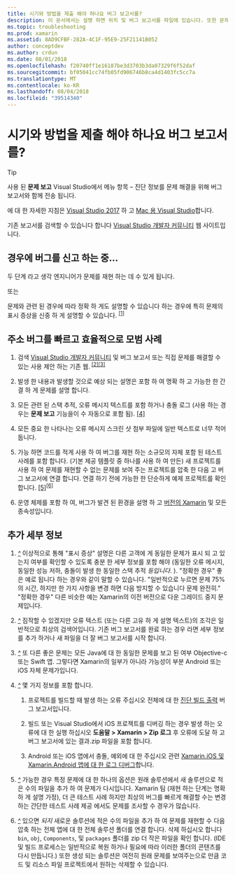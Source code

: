 ```yaml
---
title: 시기와 방법을 제출 해야 하나요 버그 보고서를?
description: 이 문서에서는 설명 하면 위치 및 버그 보고서를 파일에 있습니다. 또한 문제를 진단 하는 가장 하기 위해 엔지니어가 사용 하도록 설정 하는 모범 사례는 버그 보고서를 제공 합니다.
ms.topic: troubleshooting
ms.prod: xamarin
ms.assetid: 8AD9CFBF-282A-4C1F-95E9-25F21141B052
author: conceptdev
ms.author: crdun
ms.date: 08/01/2018
ms.openlocfilehash: f20740ff1e16187be3d3703b3da07329f6f52daf
ms.sourcegitcommit: bf05041cc74fb05fd906746b8ca4d1403fc5cc7a
ms.translationtype: MT
ms.contentlocale: ko-KR
ms.lasthandoff: 08/04/2018
ms.locfileid: "39514340"
---
```

# <a name="when-and-how-should-i-file-a-bug-report"></a>시기와 방법을 제출 해야 하나요 버그 보고서를?

> [!TIP]
> 사용 된 **문제 보고** Visual Studio에서 메뉴 항목 &ndash; 진단 정보를 문제 해결을 위해 버그 보고서와 함께 전송 됩니다.
>
> 에 대 한 자세한 지침은 [Visual Studio 2017](https://docs.microsoft.com/visualstudio/ide/how-to-report-a-problem-with-visual-studio-2017) 하 고 [Mac 용 Visual Studio](https://docs.microsoft.com/visualstudio/mac/report-a-problem)합니다.
>
> 기존 보고서를 검색할 수 있습니다 합니다 [Visual Studio 개발자 커뮤니티](https://developercommunity.visualstudio.com/) 웹 사이트입니다.

## <a name="file-a-bug-if"></a>경우에 버그를 신고 하는 중...

두 단계 라고 생각 엔지니어가 문제를 재현 하는 데 수 있게 됩니다.

또는

문제와 관련 된 경우에 따라 정확 하 게도 설명할 수 있습니다 하는 경우에 특히 문제의 표시 증상을 신중 하 게 설명할 수 있습니다. <sup> [[1]](#note-1)</sup>

## <a name="best-practices-to-help-address-bugs-quickly-and-efficiently"></a>주소 버그를 빠르고 효율적으로 모범 사례

1. <a name="ref-1" />검색 [Visual Studio 개발자 커뮤니티](https://developercommunity.visualstudio.com/) 및 버그 보고서 또는 직접 문제를 해결할 수 있는 사용 제안 하는 기존 웹.<sup> [[2]](#note-2)</sup><sup>[[3]](#note-3)</sup>

1. <a name="ref-2" />발생 한 내용과 발생할 것으로 예상 되는 설명은 포함 하 여 명확 하 고 가능한 한 간결 하 게 문제를 설명 합니다.

1. <a name="ref-3" />모든 관련 된 스택 추적, 오류 메시지 텍스트를 포함 하거나 충돌 로그 (사용 하는 경우는 **문제 보고** 기능을이 수 자동으로 포함 됨). <sup>[[4]](#note-4)</sup>

1. <a name="ref-4" />모든 중요 한 나타나는 오류 메시지 스크린 샷 첨부 파일에 일반 텍스트로 너무 적어 둡니다.

1. <a name="ref-5" />가능 하면 코드를 적게 사용 하 여 버그를 재현 하는 소규모의 자체 포함 된 테스트 사례를 포함 합니다.  (기본 제공 템플릿 중 하나를 사용 하 여 만든) 새 프로젝트를 사용 하 여 문제를 재현할 수 없는 문제를 보여 주는 프로젝트를 압축 한 다음 고 버그 보고서에 연결 합니다.  연결 하기 전에 가능한 한 단순하게 예제 프로젝트를 확인 합니다. <sup> [[5]](#note-5)</sup><sup>[[6]](#note-6)</sup>

1. <a name="ref-6" />운영 체제를 포함 하 여, 버그가 발견 된 환경을 설명 하 고 [버전의 Xamarin](~/cross-platform/troubleshooting/questions/version-logs.md) 및 모든 종속성입니다.

## <a name="additional-details"></a>추가 세부 정보

1. <a name="note-1" />[*^*](#ref-1) 이상적으로 통해 "표시 증상" 설명은 다른 고객에 게 동일한 문제가 표시 되 고 있는지 여부를 확인할 수 있도록 충분 한 세부 정보를 포함 해야 (동일한 오류 메시지, 동일한 성능 저하, 충돌이 발생 한 동일한 스택 추적 _등입니다._ ). "정확한 경우" 좋은 예로 됩니다 하는 경우와 같이 말할 수 있습니다. "일반적으로 누르면 문제 75%의 시간, 하지만 한 가지 사항을 변경 하면 다음 방지할 수 있습니다 문제 완전히." "정확한 경우" 다른 비슷한 예는 Xamarin의 이전 버전으로 다운 그레이드 중지 문제입니다.

1. <a name="note-2" />[*^*](#ref-2) 짐작할 수 있겠지만 오류 텍스트 (또는 다른 고유 하 게 설명 텍스트)의 조각은 일반적으로 최상의 검색어입니다. 기존 버그 보고서를 완료 하는 경우 라면 세부 정보를 추가 하거나 새 파일을 더 잘 버그 보고서를 시작 합니다.

1. <a name="note-3" />[*^*](#ref-3) 또 다른 좋은 문제는 모든 Java에 대 한 동일한 문제를 보고 된 여부 Objective-c 또는 Swift 앱. 그렇다면 Xamarin의 일부가 아니라 가능성이 부분 Android 또는 iOS 자체 문제가입니다.

1. <a name="note-4" />[*^*](#ref-4) 몇 가지 정보를 포함 합니다.

    1. 프로젝트를 빌드할 때 발생 하는 오류 주십시오 전체에 대 한 [진단 빌드 출력](~/android/troubleshooting/troubleshooting.md#Diagnostic_MSBuild_Output) 버그 보고서입니다.

    1. 빌드 또는 Visual Studio에서 iOS 프로젝트를 디버깅 하는 경우 발생 하는 오류에 대 한 실행 하십시오 **도움말 > Xamarin > Zip 로그** 후 오류에 도달 하 고 버그 보고서에 있는 결과.zip 파일을 포함 합니다.

    1. Android 또는 iOS 앱에서 충돌, 예외에 대 한 주십시오 관련 [Xamarin.iOS 및 Xamarin.Android 앱에 대 한 로그 디버그](~/cross-platform/troubleshooting/questions/version-logs.md#debug-logs-for-xamarin-apps)합니다.

1. <a name="note-5" />[*^*](#ref-5) 가능한 경우 특정 문제에 대 한 하나의 옵션은 원래 솔루션에서 새 솔루션으로 적은 수의 파일을 추가 하 여 문제가 다시입니다. Xamarin 팀 (재현 하는 단계는 명확 하 게 설명 가정), 더 큰 테스트 사례 하지만 최상의 버그를 빠르게 해결할 수는 변경 하는 간단한 테스트 사례 제공 에서도 문제를 조사할 수 경우가 많습니다.

1. <a name="note-6" />[*^*](#ref-6) 있으면 _되지_ 새로운 솔루션에 적은 수의 파일을 추가 하 여 문제를 재현할 수 다음 압축 하는 전체 앱에 대 한 전체 솔루션 폴더를 연결 합니다. 삭제 하십시오 합니다 `bin`, `obj`, `Components`, 및 `packages` 폴더를 zip 더 작은 파일을 확인 합니다. (IDE 및 빌드 프로세스는 일반적으로 복원 하거나 필요에 따라 이러한 폴더의 콘텐츠를 다시 만듭니다.) 또한 생성 되는 솔루션은 여전히 원래 문제를 보여주는으로 만큼 코드 및 리소스 파일 프로젝트에서 원하는 삭제할 수 있습니다.
